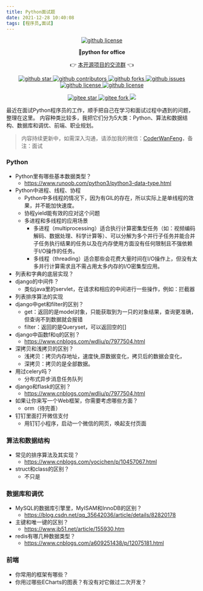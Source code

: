 ```yaml
---
title: Python面试题
date: 2021-12-28 10:40:08
tags: [程序员,面试]
---
```



<p align="center">
    <a target="_blank" href='https://github.com/CoderWanFeng/python-office'>
    <img src="http://python4office.cn/images/github-nav.jpg" alt="github license"/>
    </a>   
</p>
<p align="center">
	<strong>🍬python for office</strong>
</p>
<p align="center">
	👉 <a href="http://www.python4office.cn/images/python-office.jpg">本开源项目的交流群</a> 👈
</p>


<p align="center" name="'github">
    <a target="_blank" href='https://github.com/CoderWanFeng/python-office'>
    <img src="https://img.shields.io/github/stars/CoderWanFeng/python-office.svg?style=social" alt="github star"/>
    </a>
    <a target="_blank" href='https://github.com/CoderWanFeng/python-office'>
    <img src="https://img.shields.io/github/contributors/CoderWanFeng/python-office" alt="github contributors"/>
    </a>
    <a target="_blank" href='https://github.com/CoderWanFeng/python-office'>
    <img src="https://img.shields.io/github/forks/CoderWanFeng/python-office" alt="github forks"/>
    </a>
    <a target="_blank" href='https://github.com/CoderWanFeng/python-office'>
    <img src="https://img.shields.io/github/issues/CoderWanFeng/python-office" alt="github issues"/>
    </a>	
    <a target="_blank" href='https://github.com/CoderWanFeng/python-office'>
    <img src="https://img.shields.io/github/issues-pr/CoderWanFeng/python-office" alt="github license"/>
    </a>
    <a target="_blank" href='https://github.com/CoderWanFeng/python-office'>
    <img src="https://img.shields.io/github/license/CoderWanFeng/python-office" alt="github license"/>
    </a>   
</p>

<p align="center" name="gitee">
	<a target="_blank" href='https://gitee.com/CoderWanFeng/python-office/'>
		<img src='https://gitee.com/CoderWanFeng/python-office/badge/star.svg?theme=dark' alt='gitee star'/>
	</a>
	<a target="_blank" href='https://github.com/CoderWanFeng/python-office'>
		<img src="https://gitee.com/CoderWanFeng/python-office/badge/fork.svg?theme=white" alt="gitee fork"/>
	</a>
	<a href="http://www.python4office.cn/images/qq.jpg">
	<img src="https://img.shields.io/badge/QQ-1090738447-orange"/></a>
</p>



最近在面试Python程序员的工作，顺手把自己在学习和面试过程中遇到的问题，整理在这里。
内容种类比较多，我把它们分为5大类：Python、算法和数据结构、数据库和调优、前端、职业规划。
> 内容持续更新中，如需深入沟通，请添加我的微信：[CoderWanFeng](https://mp.weixin.qq.com/s/brapCp8aZxIOjgE8qLWs3A)，备注：面试

### Python

<!-- more -->

- Python里有哪些基本数据类型？
    - https://www.runoob.com/python3/python3-data-type.html
- Python中进程、线程、协程
    - Python中多线程的情况下，因为有GIL的存在，所以实际上是单线程的效果，并不能加快速度。
    - 协程yield能有效的应对这个问题
    - 多进程和多线程的应用场景
        - 多进程（multiprocessing）适合执行计算密集型任务（如：视频编码解码、数据处理、科学计算等）、可以分解为多个并行子任务并能合并子任务执行结果的任务以及在内存使用方面没有任何限制且不强依赖于I/O操作的任务。
        - 多线程（threading）适合那些会花费大量时间在I/O操作上，但没有太多并行计算需求且不需占用太多内存的I/O密集型应用。
- 列表和字典的底层实现？
- django的中间件？
    - 类似java里的servlet，在请求和相应的中间进行一些操作，例如：拦截器
- 列表排序算法的实现
- django中get和filter的区别？
    - get：返回的是model对象，只能获取到为一只的对象结果，查询更准确，但查询不到数据就会报错
    - filter：返回的是Queryset，可以返回空的[]
- django中函数f和q的区别？
    - https://www.cnblogs.com/wdliu/p/7977504.html
- 深拷贝和浅拷贝的区别？
    - 浅拷贝：拷贝内存地址，速度快,原数据变化，拷贝后的数据会变化，
    - 深拷贝：拷贝的是全部数据。
- 用过celery吗？
    - 分布式异步消息任务队列
- django和flask的区别？
    - https://www.cnblogs.com/wdliu/p/7977504.html
- 如果让你来写一个Web框架，你需要考虑哪些方面？
    - orm（待完善）
- 钉钉里面打开微信支付
    - 用钉钉小程序，启动一个微信的网页，唤起支付页面


### 算法和数据结构
-  常见的排序算法及其实现？
    - https://www.cnblogs.com/yocichen/p/10457067.html
- struct和class的区别？
    - 不只是

### 数据库和调优
- MySQL的数据库引擎里，MyISAM和InnoDB的区别？
    - https://blog.csdn.net/qq_35642036/article/details/82820178
- 主键和唯一键的区别？
    - https://www.jb51.net/article/155930.htm
- redis有哪几种数据类型？
    - https://www.cnblogs.com/a609251438/p/12075181.html

### 前端
- 你常用的框架有哪些？
- 你用过哪些ECharts的图表？有没有对它做过二次开发？
